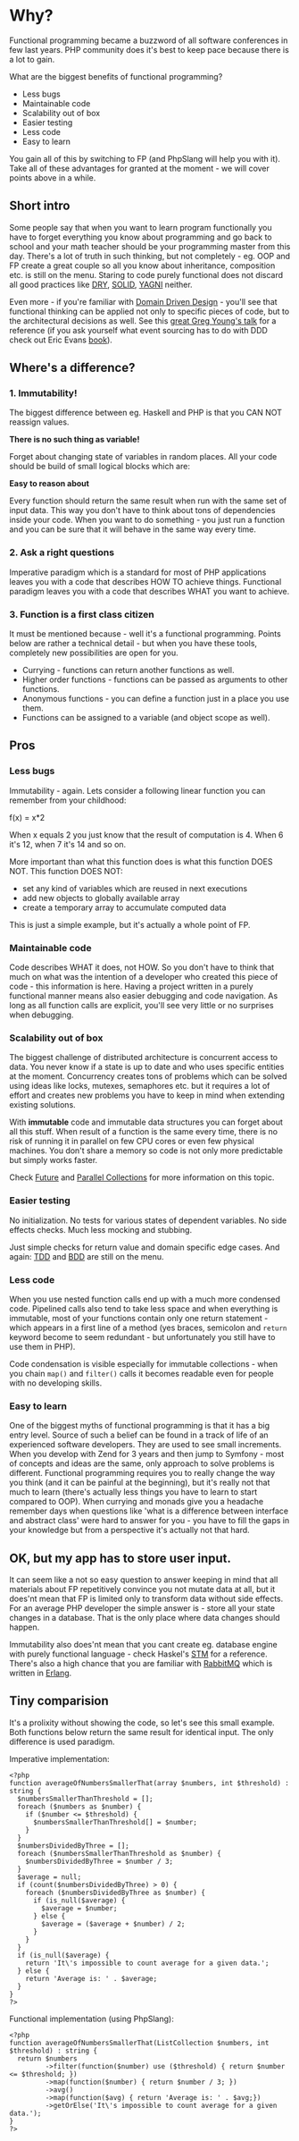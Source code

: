 # Why?
Functional programming became a buzzword of all software conferences in few last years.
PHP community does it's best to keep pace because there is a lot to gain.

What are the biggest benefits of functional programming?
- Less bugs
- Maintainable code
- Scalability out of box
- Easier testing
- Less code
- Easy to learn

You gain all of this by switching to FP (and PhpSlang will help you with it).
Take all of these advantages for granted at the moment - we will cover points above in a while.

## Short intro
Some people say that when you want to learn program functionally you have to forget everything you know about
programming and go back to school and your math teacher should be your programming master from this day.
There's a lot of truth in such thinking, but not completely - eg. OOP and FP create a great couple so all you know about
inheritance, composition etc. is still on the menu.
Staring to code purely functional does not discard all good practices like
[DRY](https://en.wikipedia.org/wiki/Don%27t_repeat_yourself),
[SOLID](https://en.wikipedia.org/wiki/SOLID_(object-oriented_design)),
[YAGNI](https://en.wikipedia.org/wiki/You_aren%27t_gonna_need_it) neither.

Even more - if you're familiar with [Domain Driven Design](https://en.wikipedia.org/wiki/Domain-driven_design) - you'll
see that functional thinking can be applied not only to specific pieces of code, but to the architectural decisions as
well. See this [great Greg Young's talk](https://www.youtube.com/watch?v=kZL41SMXWdM) for a reference (if you ask
yourself what event sourcing has to do with DDD check out Eric Evans
[book](https://books.google.pl/books/about/Domain_Driven_Design.html?id=hHBf4YxMnWMC&source=kp_cover&redir_esc=y)).

## Where's a difference?
### 1. Immutability!
The biggest difference between eg. Haskell and PHP is that you CAN NOT reassign values.

**There is no such thing as variable!**

Forget about changing state of variables in random places.
All your code should be build of small logical blocks which are:

**Easy to reason about**

Every function should return the same result when run with the same set of input data. This way you don't have to think
about tons of dependencies inside your code. When you want to do something - you just run a function and you can be sure
that it will behave in the same way every time.

### 2. Ask a right questions
Imperative paradigm which is a standard for most of PHP applications leaves you with a code that describes HOW TO
achieve things.
Functional paradigm leaves you with a code that describes WHAT you want to achieve.

### 3. Function is a first class citizen
It must be mentioned because - well it's a functional programming.
Points below are rather a technical detail - but when you have these tools,
completely new possibilities are open for you.

- Currying - functions can return another functions as well.
- Higher order functions - functions can be passed as arguments to other functions.
- Anonymous functions - you can define a function just in a place you use them.
- Functions can be assigned to a variable (and object scope as well).

## Pros
### Less bugs
Immutability - again. Lets consider a following linear function you can remember from your childhood:

f(x) = x*2

When x equals 2 you just know that the result of computation is 4. When 6 it's 12, when 7 it's 14 and so on.

More important than what this function does is what this function DOES NOT.
This function DOES NOT:
- set any kind of variables which are reused in next executions
- add new objects to globally available array
- create a temporary array to accumulate computed data

This is just a simple example, but it's actually a whole point of FP.

### Maintainable code
Code describes WHAT it does, not HOW. So you don't have to think that much on what was the intention of
a developer who created this piece of code - this information is here.
Having a project written in a purely functional manner means also easier debugging and code navigation.
As long as all function calls are explicit, you'll see very little or no surprises when debugging.

### Scalability out of box
The biggest challenge of distributed architecture is concurrent access to data. You never know if a state is up
to date and who uses specific entities at the moment.
Concurrency creates tons of problems which can be solved using ideas like locks, mutexes, semaphores etc. but it
requires a lot of effort and creates new problems you have to keep in mind when extending existing solutions.

With **immutable** code and immutable data structures you can forget about all this stuff. When result of a function
is the same every time, there is no risk of running it in parallel on few CPU cores or even few physical machines.
You don't share a memory so code is not only more predictable but simply works faster.

Check [Future](../01_Usage/01_Essentials/06_Future.md) and 
[Parallel Collections](../01_Usage/04_Immutable_Data_Structures/02_Parallel_Collections.md)
for more information on this topic.

### Easier testing
No initialization. No tests for various states of dependent variables.
No side effects checks. Much less mocking and stubbing.

Just simple checks for return value and domain specific edge cases.
And again: [TDD](https://en.wikipedia.org/wiki/Test-driven_development)
and [BDD](https://en.wikipedia.org/wiki/Behavior-driven_development) are still on the menu.

### Less code
When you use nested function calls end up with a much more condensed code.
Pipelined calls also tend to take less space and when everything is immutable,
most of your functions contain only one return statement - which appears in a first line of a method
(yes braces, semicolon and `return` keyword become to seem redundant - but unfortunately
you still have to use them in PHP).

Code condensation is visible especially for immutable collections - when you chain `map()` and `filter()`
calls it becomes readable even for people with no developing skills.

### Easy to learn
One of the biggest myths of functional programming is that it has a big entry level.
Source of such a belief can be found in a track of life of an experienced software developers.
They are used to see small increments. When you develop with Zend for 3 years and then jump to Symfony - most of
concepts and ideas are the same, only approach to solve problems is different.
Functional programming requires you to really change the way you think (and it can be painful at the beginning), but
it's really not that much to learn (there's actually less things you have to learn to start compared to OOP).
When currying and monads give you a headache remember days when questions like
'what is a difference between interface and abstract class' were hard to answer for you - you have to
fill the gaps in your knowledge but from a perspective it's actually not that hard.

## OK, but my app has to store user input.
It can seem like a not so easy question to answer keeping in mind that all materials about FP repetitively convince
you not mutate data at all, but it does'nt mean that FP is limited only to transform data without side effects.
For an average PHP developer the simple answer is - store all your state changes in a database. That is the only place
where data changes should happen.

Immutability also does'nt mean that you cant create eg. database engine with purely functional language - check
Haskel's [STM](https://wiki.haskell.org/Software_transactional_memory) for a reference.
There's also a high chance that you are familiar with [RabbitMQ](https://www.rabbitmq.com/)
which is written in [Erlang](https://www.erlang.org/).

## Tiny comparision

It's a prolixity without showing the code, so let's see this small example.
Both functions below return the same result for identical input. The only difference is used paradigm.

Imperative implementation:
```
<?php
function averageOfNumbersSmallerThat(array $numbers, int $threshold) : string {
  $numbersSmallerThanThreshold = [];
  foreach ($numbers as $number) {
    if ($number <= $threshold) {
      $numbersSmallerThanThreshold[] = $number;
    }
  }
  $numbersDividedByThree = [];
  foreach ($numbersSmallerThanThreshold as $number) {
    $numbersDividedByThree = $number / 3;
  }
  $average = null;
  if (count($numbersDividedByThree) > 0) {
    foreach ($numbersDividedByThree as $number) {
      if (is_null($average) {
        $average = $number;
      } else {
        $average = ($average + $number) / 2;
      }
    }
  }
  if (is_null($average) {
    return 'It\'s impossible to count average for a given data.'; 
  } else {
    return 'Average is: ' . $average;
  }
}
?>
```

Functional implementation (using PhpSlang):
```
<?php
function averageOfNumbersSmallerThat(ListCollection $numbers, int $threshold) : string {
  return $numbers
         ->filter(function($number) use ($threshold) { return $number <= $threshold; })
         ->map(function($number) { return $number / 3; })
         ->avg()
         ->map(function($avg) { return 'Average is: ' . $avg;})
         ->getOrElse('It\'s impossible to count average for a given data.');
}
?>
```
